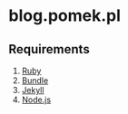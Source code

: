 # blog.pomek.pl

## Requirements

1. [Ruby](http://www.ruby-lang.org/)
2. [Bundle](http://bundler.io/)
3. [Jekyll](http://jekyllrb.com/)
4. [Node.js](https://nodejs.org/en/)
